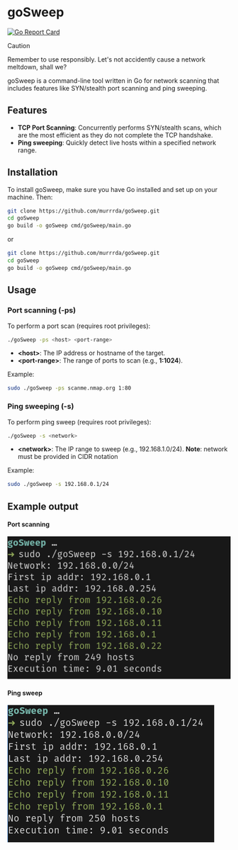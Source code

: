 # goSweep

[![Go Report Card](https://goreportcard.com/badge/github.com/murrrda/goSweep)](https://goreportcard.com/report/github.com/murrrda/goSweep)

> [!CAUTION]
> Remember to use responsibly. Let's not accidently cause a network meltdown, shall we?

goSweep is a command-line tool written in Go for network scanning that includes features like SYN/stealth port scanning and ping sweeping.

## Features

- **TCP Port Scanning**: Concurrently performs SYN/stealth scans, which are the most efficient as they do not complete the TCP handshake.
- **Ping sweeping**: Quickly detect live hosts within a specified network range.

## Installation

To install goSweep, make sure you have Go installed and set up on your machine. Then:

```sh
git clone https://github.com/murrrda/goSweep.git
cd goSweep
go build -o goSweep cmd/goSweep/main.go
```

or

```sh
git clone https://github.com/murrrda/goSweep.git
cd goSweep
go build -o goSweep cmd/goSweep/main.go
```

## Usage

### Port scanning (-ps)

To perform a port scan (requires root privileges):

```sh
./goSweep -ps <host> <port-range>
```

- **\<host\>**: The IP address or hostname of the target.
- **\<port-range\>**: The range of ports to scan (e.g., **1:1024**).

Example:

```sh
sudo ./goSweep -ps scanme.nmap.org 1:80
```

### Ping sweeping (-s)

To perform ping sweep (requires root privileges):

```sh
./goSweep -s <network>
```

- **\<network\>**: The IP range to sweep (e.g., 192.168.1.0/24). **Note**: network must be provided in CIDR notation

Example:

```sh
sudo ./goSweep -s 192.168.0.1/24
```

## Example output

#### Port scanning

![Port scan](./port_scan.png)

#### Ping sweep

![Ping sweep](./ping_sweep.png)

